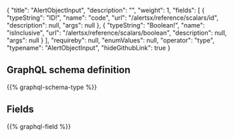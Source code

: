 {
  "title": "AlertObjectInput",
  "description": "",
  "weight": 1,
  "fields": [
    {
      "typeString": "ID!",
      "name": "code",
      "url": "/alertsx/reference/scalars/id",
      "description": null,
      "args": null
    },
    {
      "typeString": "Boolean!",
      "name": "isInclusive",
      "url": "/alertsx/reference/scalars/boolean",
      "description": null,
      "args": null
    }
  ],
  "requireby": null,
  "enumValues": null,
  "operator": "type",
  "typename": "AlertObjectInput",
  "hideGithubLink": true
}
## GraphQL schema definition

{{% graphql-schema-type %}}

## Fields

{{% graphql-field %}}
